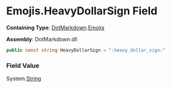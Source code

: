 # Emojis\.HeavyDollarSign Field

**Containing Type**: [DotMarkdown](../../README.md)\.[Emojis](../README.md)

**Assembly**: DotMarkdown\.dll

```csharp
public const string HeavyDollarSign = ":heavy_dollar_sign:"
```

### Field Value

System\.[String](https://docs.microsoft.com/en-us/dotnet/api/system.string)
